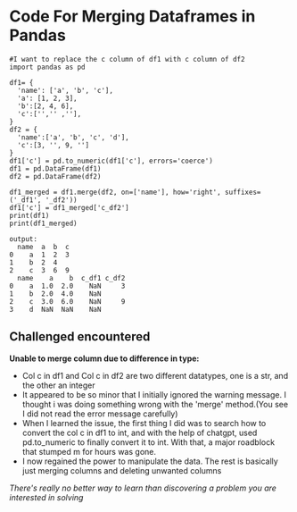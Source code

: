 # Code For Merging Dataframes in Pandas
```
#I want to replace the c column of df1 with c column of df2
import pandas as pd

df1= {
  'name': ['a', 'b', 'c'],
  'a': [1, 2, 3],
  'b':[2, 4, 6], 
  'c':['','' ,''], 
}
df2 = {
  'name':['a', 'b', 'c', 'd'],
  'c':[3, '', 9, '']
}
df1['c'] = pd.to_numeric(df1['c'], errors='coerce')
df1 = pd.DataFrame(df1)
df2 = pd.DataFrame(df2)

df1_merged = df1.merge(df2, on=['name'], how='right', suffixes=('_df1', '_df2'))
df1['c'] = df1_merged['c_df2']
print(df1)
print(df1_merged)

output:
  name  a  b  c
0    a  1  2  3
1    b  2  4   
2    c  3  6  9
  name    a    b  c_df1 c_df2
0    a  1.0  2.0    NaN     3
1    b  2.0  4.0    NaN      
2    c  3.0  6.0    NaN     9
3    d  NaN  NaN    NaN      
```
## Challenged encountered
**Unable to merge column due to difference in type:**
* Col c in df1 and Col c in df2 are two different datatypes, one is a str, and the other an integer
* It appeared to be so minor that I initially ignored the warning message. I thought i was doing something wrong with the 'merge' method.(You see I did not read the error message carefully)
* When I learned the issue, the first thing I did was to search how to convert the col c in df1 to int, and with the help of chatgpt, used pd.to_numeric to finally convert it to int. With that, a major roadblock that stumped m for hours was gone.
* I now regained the power to manipulate the data. The rest is basically just merging columns and deleting unwanted columns

*There's really no better way to learn than discovering a problem you are interested in solving* 

